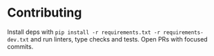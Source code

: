 # Contributing

Install deps with `pip install -r requirements.txt -r requirements-dev.txt` and run linters, type checks and tests. Open PRs with focused commits.
